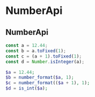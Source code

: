 NumberApi
======

## NumberApi

```ts
const a = 12.44;
const b = a.toFixed(1);
const c = (a + 1).toFixed(1);
const d = Number.isInteger(a);
```

```php
$a = 12.44;
$b = number_format($a, 1);
$c = number_format(($a + 1), 1);
$d = is_int($a);
```